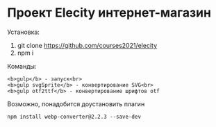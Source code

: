 # Проект Elecity интернет-магазин

Установка:
1. git clone https://github.com/courses2021/elecity
2. npm i

Команды:<br>
```
<b>gulp</b> - запуск<br>
<b>gulp svgSprite</b> - конвертирование SVG<br>
<b>gulp otf2ttf</b> - конвертирование шрифтов otf
```

Возможно, понадобится доустановить плагин
```
npm install webp-converter@2.2.3 --save-dev
